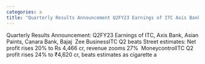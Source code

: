 ```yaml
---
categories: a
title: "Quarterly Results Announcement Q2FY23 Earnings of ITC Axis Bank Asian Paints Canara Bank Bajaj  Zee Business"
---
```

Quarterly Results Announcement: Q2FY23 Earnings of ITC, Axis Bank, Asian Paints, Canara Bank, Bajaj&nbsp;&nbsp;Zee BusinessITC Q2 beats Street estimates: Net profit rises 20% to Rs 4,466 cr, revenue zooms 27%&nbsp;&nbsp;MoneycontrolITC Q2 profit rises 24% to ₹4,620 cr, beats estimates as cigarette a
